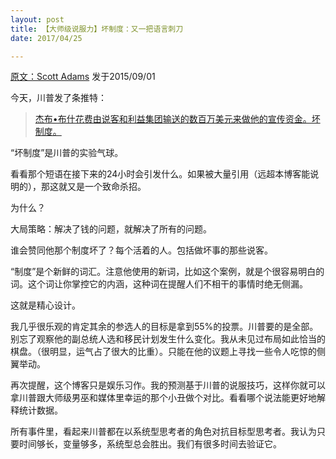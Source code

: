 ```yaml
---
layout: post
title: 【大师级说服力】坏制度：又一把语言刺刀
date: 2017/04/25

---
```


 [原文：Scott Adams][1]  发于2015/09/01

今天，川普发了条推特：

>[杰布•布什花费由说客和利益集团输送的数百万美元来做他的宣传资金。坏制度。][2]

“坏制度”是川普的实验气球。

看看那个短语在接下来的24小时会引发什么。如果被大量引用（远超本博客能说明的），那这就又是一个致命杀招。

为什么？

大局策略：解决了钱的问题，就解决了所有的问题。

谁会赞同他那个制度坏了？每个活着的人。包括做坏事的那些说客。

“制度”是个新鲜的词汇。注意他使用的新词，比如这个案例，就是个很容易明白的词。这个词让你掌控它的内涵，这种词在提醒人们不相干的事情时绝无侧漏。

这就是精心设计。

我几乎很乐观的肯定其余的参选人的目标是拿到55%的投票。川普要的是全部。别忘了观察他的副总统人选和移民计划发生什么变化。我从未见过布局如此恰当的棋盘。（很明显，运气占了很大的比重）。只能在他的议题上寻找一些令人吃惊的侧翼举动。

再次提醒，这个博客只是娱乐习作。我的预测基于川普的说服技巧，这样你就可以拿川普跟大师级男巫和媒体里幸运的那个小丑做个对比。看看哪个说法能更好地解释统计数据。

所有事件里，看起来川普都在以系统型思考者的角色对抗目标型思考者。我认为只要时间够长，变量够多，系统型总会胜出。我们有很多时间去验证它。


[1]: http://blog.dilbert.com/post/128124479141/trump-the-bad-system-linguistic-bayonette
[2]: https://twitter.com/realdonaldtrump/status/638742292707323904




